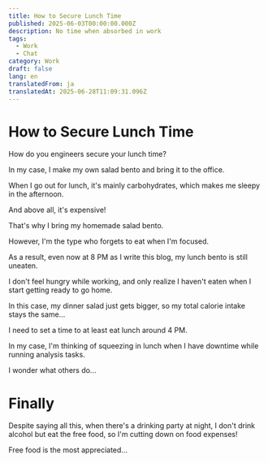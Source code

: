 ```yaml
---
title: How to Secure Lunch Time
published: 2025-06-03T00:00:00.000Z
description: No time when absorbed in work
tags:
  - Work
  - Chat
category: Work
draft: false
lang: en
translatedFrom: ja
translatedAt: 2025-06-28T11:09:31.096Z
---
```

# How to Secure Lunch Time

How do you engineers secure your lunch time?

In my case, I make my own salad bento and bring it to the office.

When I go out for lunch, it's mainly carbohydrates, which makes me sleepy in the afternoon.

And above all, it's expensive!

That's why I bring my homemade salad bento.

However, I'm the type who forgets to eat when I'm focused.

As a result, even now at 8 PM as I write this blog, my lunch bento is still uneaten.

I don't feel hungry while working, and only realize I haven't eaten when I start getting ready to go home.

In this case, my dinner salad just gets bigger, so my total calorie intake stays the same...

I need to set a time to at least eat lunch around 4 PM.

In my case, I'm thinking of squeezing in lunch when I have downtime while running analysis tasks.

I wonder what others do...

# Finally

Despite saying all this, when there's a drinking party at night, I don't drink alcohol but eat the free food, so I'm cutting down on food expenses!

Free food is the most appreciated...
